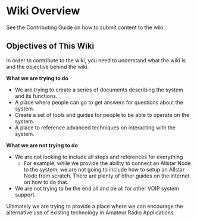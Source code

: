 # Wiki Overview

See the Contributing Guide on how to submit content to the wiki.

## Objectives of This Wiki

In order to contribute to the wiki, you need to understand what the wiki is and the objective behind the wiki.

**What we are trying to do**

* We are trying to create a series of documents describing the system and its functions.
* A place where people can go to get answers for questions about the system.
* Create a set of tools and guides for people to be able to operate on the system.
* A place to reference advanced techniques on interacting with the system.

**What we are not trying to do**

* We are not looking to include all steps and references for everything
  * For example, while we provide the ability to connect an Allstar Node to the system, we are not going to include how to setup an Allstar Node from scratch. There are plenty of other guides on the internet on how to do that.
* We are not trying to be the end all and be all for other VOIP system support.

Ultimately we are trying to provide a place where we can encourage the alternative use of existing technology in Amateur Radio Applications.
